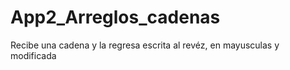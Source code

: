# App2_Arreglos_cadenas
 Recibe una cadena y la regresa escrita al revéz, en mayusculas y modificada
